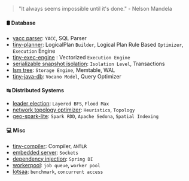 > "It always seems impossible until it's done." - Nelson Mandela

#### &nbsp; 🛢 Database
- [yacc parser](https://github.com/tiny-modules/tiny-yacc-sql-parser): `YACC`, SQL Parser
- [tiny-planner](https://github.com/tiny-modules/tiny-planner): LogicalPlan `Builder`, Logical Plan Rule Based `Optimizer`, `Execution` Engine
- [tiny-exec-engine](https://github.com/tiny-modules/colexec-db) : Vectorized `Execution Engine`
- [serializable snapshot isolation](https://github.com/tiny-modules/serialized-snapshot-isolation): `Isolation Level`, Transactions
- [lsm tree](https://github.com/tiny-modules/lsm-tree): `Storage Engine`, Memtable, WAL
- [tiny-java-db](https://github.com/tiny-modules/tiny-db): `Vocano Model`, Query Optimizer

#### &nbsp; ↹ Distributed Systems
- [leader election](https://github.com/tiny-modules/distributed_leader_election): `Layered BFS`, `Flood Max`
- [network topology optimizer](https://github.com/tiny-modules/network_topology_optimizer): `Heuristics`, `Topology`
- [geo-spark-lite](https://github.com/tiny-modules/spatial-spark-rdd): `Spark RDD`, `Apache Sedona`, `Spatial Indexing`

#### &nbsp; 💻 Misc
- [tiny-compiler](https://github.com/tiny-modules/tiny-compiler): Compiler, `ANTLR`
- [embedded server](https://github.com/tiny-modules/tiny-embedded-server): `Sockets`
- [dependency injection](https://github.com/tiny-modules/tiny-di-framework): `Spring DI`
- [workerpool](https://github.com/tiny-modules/workerpool): `job queue`, `worker pool`
- [lotsaa](https://github.com/tiny-modules/lotsaa): `benchmark`, `concurrent access`
